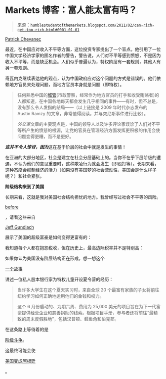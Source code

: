 <!--yml

分类：未分类

日期：2024 年 5 月 18 日 04:23:17

-->

# Markets 博客：富人能太富有吗？

> 来源：[`humblestudentofthemarkets.blogspot.com/2011/02/can-rich-get-too-rich.html#0001-01-01`](https://humblestudentofthemarkets.blogspot.com/2011/02/can-rich-get-too-rich.html#0001-01-01)

[Patrick Chevanec](http://chovanec.wordpress.com/2011/02/21/the-true-nature-of-inequality-in-china/)

最近，在中国应对收入不平等方面，这位投资专家提出了一个盲点。他引用了一位中国大学经济学家的匿名作者的警告，警告说，人们对不平等感到愤怒，不是因为收入不平等，而是缺乏机会。人们似乎普遍认为，特权阶层有一套规则，其他人有另一套规则。

奇瓦内克继续表达他的观点，认为中国政府应对这个问题的方式是错误的。他们依赖地方官员来处理问题，而地方官员本身就是问题（即特权）。

> 任何熟悉中国的[城管](http://en.wikipedia.org/wiki/City_Urban_Administrative_and_Law_Enforcement_Bureau)(市政警察，经常作为地方官员的打手和收受贿赂者)的人都知道，在中国各地每天都会发生几乎相同的事件――有时，但不总是，没有那么令人发指的结局――（以上链接是 2009 年时代杂志发布的 Austin Ramzy 的文章，非常值得阅读，并与突尼斯事件进行比较）。
> 
> *外交家*文章的主要观点是，中国的领导人以及许多评论家误诊了人们对不平等所产生的愤怒的根源，让党的官员在管理经济方面发挥更积极的作用会使问题变得更糟，而不是更好。

***这并不令人惊讶，因为***这在基于阶层的社会中就是发生的事情！

在亚洲的大部分地区，社会是建立在社会分层基础上的。当你不在乎下层阶级的遭遇，不认为他们的意见重要时，这种欺凌行为就会发生（即殴打等）。长期来看，这种态度会抑制经济的活力（如果没有美国梦的社会流动性，美国会是什么样子呢？）和社会紧张。

**阶级结构来到了美国**

长期来看，这就是我对美国社会结构担忧的地方。我曾经写过社会不平等的风险。

[before](http://humblestudentofthemarkets.blogspot.com/2009/12/greatest-threat-to-capitalism.html)

，请看这些来自

[Jeff Gundlach](http://www.zerohedge.com/article/jeff-gundlachs-december-presentation)

展示了美国的超级富豪是如何变得更富有的：

我知道每个人都在抱怨税收，但在历史上，最高边际税率并不是特别高：

﻿如果你认为美国没有阶层结构正在形成，想一想这个

[一个故事](http://online.wsj.com/article/SB10001424052748704657704576150723681704198.html)

讲述一位私人股本银行家为特权儿童开设夏令营的经历：

> 当许多大学生在这个夏天实习时，来自全球 20 个最富有家族的子女将前往纽约学习如何正确地运用他们的金钱和权力。
> 
> 这个 6 月份启动的、为期六周、费用为 25,000 美元的项目旨在为下一代富豪提供经营企业和慈善捐助的线索。根据项目手册，参与者还将前往“最精致的周末度假胜地”，包括汉普顿、鳕鱼角和伯克郡。

在这条路上等待着的是

[阶级斗争](http://humblestudentofthemarkets.blogspot.com/2010/10/will-qe-lead-to-class-warfare.html)。

这最终可能会使

[美国变成阿根廷](http://www.qwestfunds.com/publications/newsletters_pdf/newsletter_september_2009.pdf)

。
